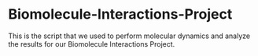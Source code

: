 # Biomolecule-Interactions-Project
This is the script that we used to perform molecular dynamics and analyze the results for our Biomolecule Interactions Project. 
